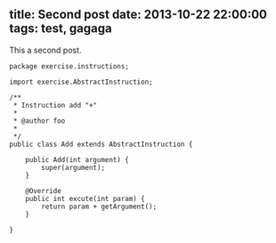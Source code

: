 title: Second post
date: 2013-10-22 22:00:00
tags: test, gagaga
---

This a second post.

``` [java]
package exercise.instructions;

import exercise.AbstractInstruction;

/**
 * Instruction add "+"
 *
 * @author foo
 *
 */
public class Add extends AbstractInstruction {

    public Add(int argument) {
        super(argument);
    }

    @Override
    public int excute(int param) {
        return param + getArgument();
    }

}
```
